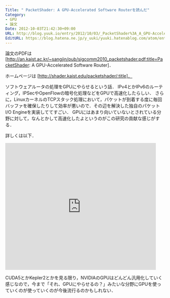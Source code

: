 ```yaml
---
Title: " PacketShader: A GPU-Accelerated Software Routerを読んだ"
Category:
- GPU
- 論文
Date: 2012-10-03T21:42:30+09:00
URL: http://blog.yuuk.io/entry/2012/10/03/_PacketShader%3A_A_GPU-Accelerated_Software_Router%E3%82%92%E8%AA%AD%E3%82%93%E3%81%A0
EditURL: https://blog.hatena.ne.jp/y_uuki/yuuki.hatenablog.com/atom/entry/12704591929890960493
---
```


論文のPDFは[http://an.kaist.ac.kr/~sangjin/pub/sigcomm2010_packetshader.pdf:title=PacketShader: A GPU-Accelerated Software Router]．

ホームページは [http://shader.kaist.edu/packetshader/:title]．


ソフトウェアルータの処理をGPUにやらせるという話．
IPv4とかIPv6のルーティング，IPSecやOpenFlowの暗号化処理などをGPUで高速化したらしい．
さらに，LinuxカーネルのTCPスタック処理において，パケットが到着する度に毎回バッファを確保したりして効率が悪いので．その辺を解決した独自のパケットI/O Engineを実装しててすごい．
GPUにはあまり向いていないとされている分野に対して，なんとかして高速化したよというのがこの研究の貢献な感じがする．

詳しくは以下．

<iframe src="http://www.slideshare.net/slideshow/embed_code/14572104?hostedIn=slideshare&page=upload" width="476" height="400" frameborder="0" marginwidth="0" marginheight="0" scrolling="no"></iframe>

CUDA5とかKepler2とかを見る限り，NVIDIAのGPUはどんどん汎用化していく感じなので，今まで「それ、GPUにやらせるの？」みたいな分野にGPUを使っていくのが使っていくのが今後流行るのかもしれない．
